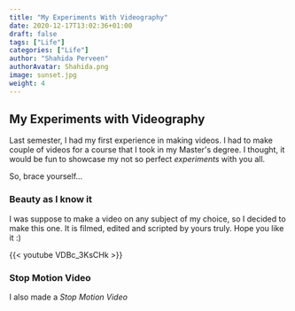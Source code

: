 ```yaml
---
title: "My Experiments With Videography"
date: 2020-12-17T13:02:36+01:00
draft: false
tags: ["Life"]
categories: ["Life"]
author: "Shahida Perveen"
authorAvatar: Shahida.png
image: sunset.jpg  
weight: 4  
---
```


## My Experiments with Videography    


Last semester, I had my first experience in making videos. I had to make couple of videos for a course that I took in my Master's degree. I thought, it would be fun to showcase my not so perfect *experiments* with you all.    

So, brace yourself...      

### Beauty as I know it     


I was suppose to make a video on any subject of my choice, so I decided to make this one. It is filmed, edited and scripted by yours truly. Hope you like it :)         

 {{< youtube VDBc_3KsCHk >}}

   

### Stop Motion Video    

I also made a *Stop Motion Video*      

 

